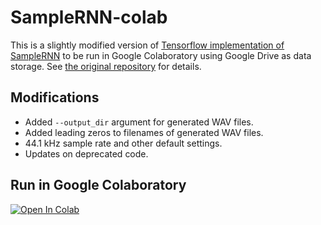 # SampleRNN-colab

This is a slightly modified version of [Tensorflow implementation of SampleRNN](https://github.com/Unisound/SampleRNN) to be run in Google Colaboratory using Google Drive as data storage. See [the original repository](https://github.com/Unisound/SampleRNN) for details.

## Modifications

- Added `--output_dir` argument for generated WAV files.
- Added leading zeros to filenames of generated WAV files.
- 44.1 kHz sample rate and other default settings.
- Updates on deprecated code.

## Run in Google Colaboratory
[![Open In Colab](https://colab.research.google.com/assets/colab-badge.svg)](https://colab.research.google.com/github/olaviinha/SampleRNN/blob/master/SampleRNN.ipynb)
